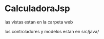 # CalculadoraJsp

las vistas estan en la carpeta web

los controladores y modelos estan en src/java/

